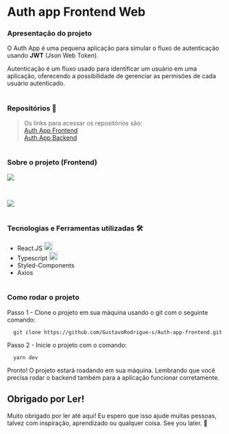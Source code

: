 <h1>Auth app Frontend Web</h1>

<h3>Apresentação do projeto</h3>

<p>O Auth App é uma pequena aplicação para simular o fluxo de autenticação usando <strong>JWT</strong> (Json Web Token).</p>
<p>Autenticação é um fluxo usado para identificar um usuário em uma aplicação, oferecendo a possibilidade de gerenciar as permisões de cada usuário autenticado.</p>

#
<h3>Repositórios 📁</h3>

<blockquote>
  Os links para acessar os repositórios são:
  <div><a href="https://github.com/GustavoRodrigue-s/Auth-app-frontend">Auth App Frontend</a></div>
  <div><a href="https://github.com/GustavoRodrigue-s/Auth-app-backend">Auth App Backend</a></div>
</blockquote>

#

<h3>Sobre o projeto (Frontend) </h3>

<div>
  <img src="http://img.shields.io/static/v1?label=Status&message=Finished&color=green&style=flat" />
</div>

&nbsp;

<p>
  <a href="#">
    <img src="https://user-images.githubusercontent.com/81722068/221376946-cf1b00ef-8e34-4af1-96bc-ef65a8a4154a.gif"/>
  </a>
</p>

#

<h3>Tecnologias e Ferramentas utilizadas 🛠️</h3>

<ul>
  <li>
    React.JS
    <img src="https://cdn.jsdelivr.net/gh/devicons/devicon/icons/react/react-original.svg" width="20" />
  </li>
  <li>
    Typescript
    <img src="https://cdn.jsdelivr.net/gh/devicons/devicon/icons/typescript/typescript-original.svg" width="20" /> 
   </li>
   <li>
    Styled-Components
   </li>
   <li>
    Axios
   </li>
</ul>

#
<h3>Como rodar o projeto</h3>

<p>Passo 1 - Clone o projeto em sua máquina usando o git com o seguinte comando:</p>

```
  git clone https://github.com/GustavoRodrigue-s/Auth-app-frontend.git
```

<p>Passo 2 - Inicie o projeto com o comando:</p>

```
  yarn dev
```

Pronto! O projeto estará roadando em sua máquina. Lembrando que você precisa rodar o backend também para a aplicação funcionar corretamente.

<h2>Obrigado por Ler!</h2>

<p>Muito obrigado por ler até aqui! Eu espero que isso ajude muitas pessoas, talvez com inspiração, aprendizado ou qualquer coisa. See you later. 👋</p>
